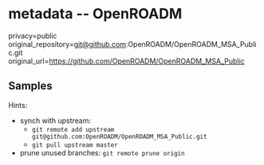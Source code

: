 # metadata -- OpenROADM

privacy=public
original_repository=git@github.com:OpenROADM/OpenROADM_MSA_Public.git
original_url=https://github.com/OpenROADM/OpenROADM_MSA_Public

## Samples

Hints:
- synch with upstream:
  + `git remote add upstream git@github.com:OpenROADM/OpenROADM_MSA_Public.git`
  + `git pull upstream master`
- prune unused branches: `git remote prune origin`
